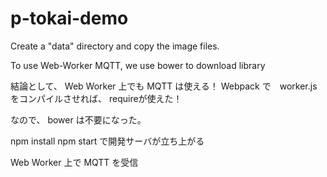 # p-tokai-demo
Create a "data" directory and copy the image files.


To use Web-Worker MQTT, we use bower to download  library

結論として、 Web Worker 上でも MQTT は使える！
Webpack で　worker.js をコンパイルさせれば、 requireが使えた！

なので、 bower は不要になった。

npm install 
npm start で開発サーバが立ち上がる

Web Worker 上で MQTT を受信
